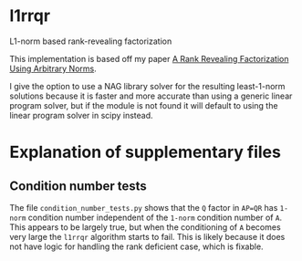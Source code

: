 # l1rrqr
L1-norm based rank-revealing factorization


This implementation is based off my paper [A Rank Revealing Factorization Using Arbitrary Norms](https://arxiv.org/abs/1905.02355).


I give the option to use a NAG library solver for the resulting least-1-norm solutions because it is faster and more accurate than
using a generic linear program solver, but if the module is not found it will default to using the linear program solver in scipy
instead.



# Explanation of supplementary files

## Condition number tests
The file `condition_number_tests.py` shows that the `Q` factor in `AP=QR` has `1-norm` condition number independent of the
`1-norm` condition number of `A`. This appears to be largely true, but when the conditioning of `A` becomes very large
the `l1rrqr` algorithm starts to fail. This is likely because it does not have logic for handling the rank deficient case,
which is fixable.

